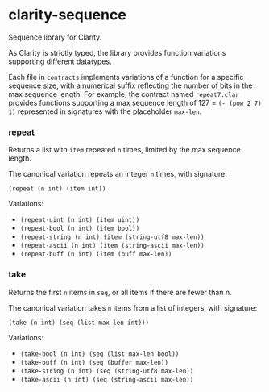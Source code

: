 # clarity-sequence

Sequence library for Clarity.

As Clarity is strictly typed, the library provides function variations supporting different datatypes.

Each file in `contracts` implements variations of a function for a specific sequence size, with 
a numerical suffix reflecting the number of bits in the max sequence length. For example, the contract 
named `repeat7.clar` provides functions supporting a max sequence length of 127 = `(- (pow 2 7) 1)`
represented in signatures with the placeholder `max-len`.

### repeat

Returns a list with `item` repeated `n` times, limited by the max sequence length.

The canonical variation repeats an integer `n` times, with signature:

`(repeat (n int) (item int))`

Variations:

* `(repeat-uint (n int) (item uint))`
* `(repeat-bool (n int) (item bool))`
* `(repeat-string (n int) (item (string-utf8 max-len))`
* `(repeat-ascii (n int) (item (string-ascii max-len))`
* `(repeat-buff (n int) (item (buff max-len))`

### take 

Returns the first `n` items in `seq`, or all items if there are fewer than n.

The canonical variation takes `n` items from a list of integers, with signature:

`(take (n int) (seq (list max-len int)))`

Variations:

* `(take-bool (n int) (seq (list max-len bool))`
* `(take-buff (n int) (seq (buffer max-len))`
* `(take-string (n int) (seq (string-utf8 max-len))`
* `(take-ascii (n int) (seq (string-ascii max-len))`


